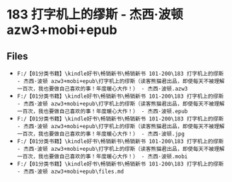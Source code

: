 # 183 打字机上的缪斯 - 杰西·波顿 azw3+mobi+epub

## Files

- `F:/【01分类书籍】\kindle好书\畅销新书\畅销新书 101-200\183 打字机上的缪斯 - 杰西·波顿 azw3+mobi+epub\打字机上的缪斯（读客熊猫君出品，即使每天不被理解一百次，我也要做自己喜欢的事！年度暖心大作！） - 杰西·波顿.azw3`
- `F:/【01分类书籍】\kindle好书\畅销新书\畅销新书 101-200\183 打字机上的缪斯 - 杰西·波顿 azw3+mobi+epub\打字机上的缪斯（读客熊猫君出品，即使每天不被理解一百次，我也要做自己喜欢的事！年度暖心大作！） - 杰西·波顿.epub`
- `F:/【01分类书籍】\kindle好书\畅销新书\畅销新书 101-200\183 打字机上的缪斯 - 杰西·波顿 azw3+mobi+epub\打字机上的缪斯（读客熊猫君出品，即使每天不被理解一百次，我也要做自己喜欢的事！年度暖心大作！） - 杰西·波顿.jpg`
- `F:/【01分类书籍】\kindle好书\畅销新书\畅销新书 101-200\183 打字机上的缪斯 - 杰西·波顿 azw3+mobi+epub\打字机上的缪斯（读客熊猫君出品，即使每天不被理解一百次，我也要做自己喜欢的事！年度暖心大作！） - 杰西·波顿.mobi`
- `F:/【01分类书籍】\kindle好书\畅销新书\畅销新书 101-200\183 打字机上的缪斯 - 杰西·波顿 azw3+mobi+epub\files.md`
